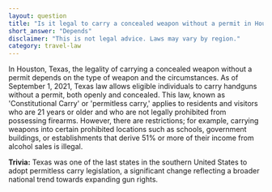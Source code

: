 ```yaml
---
layout: question
title: "Is it legal to carry a concealed weapon without a permit in Houston, USA?"
short_answer: "Depends"
disclaimer: "This is not legal advice. Laws may vary by region."
category: travel-law
---
```

In Houston, Texas, the legality of carrying a concealed weapon without a permit depends on the type of weapon and the circumstances. As of September 1, 2021, Texas law allows eligible individuals to carry handguns without a permit, both openly and concealed. This law, known as 'Constitutional Carry' or 'permitless carry,' applies to residents and visitors who are 21 years or older and who are not legally prohibited from possessing firearms. However, there are restrictions; for example, carrying weapons into certain prohibited locations such as schools, government buildings, or establishments that derive 51% or more of their income from alcohol sales is illegal.

**Trivia:** Texas was one of the last states in the southern United States to adopt permitless carry legislation, a significant change reflecting a broader national trend towards expanding gun rights.
